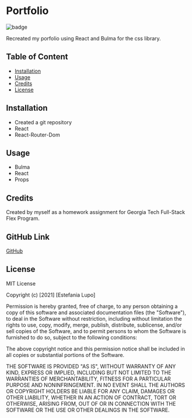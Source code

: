 # Portfolio

![badge](https://img.shields.io/badge/MIT-License-<color>)

Recreated my porfolio using React and Bulma for the css library.

## Table of Content

* [Installation](#installation)
* [Usage](#usage)
* [Credits](#credits)
* [License](#license)

## Installation

* Created a git repository
* React
* React-Router-Dom

## Usage

* Bulma
* React
* Props

## Credits

Created by myself as a homework assignment for Georgia Tech Full-Stack Flex Program.

## GitHub Link

[GitHub](https://github.com/lain7891/portfolio)


## License

MIT License

Copyright (c) [2021] [Estefania Lupo]

Permission is hereby granted, free of charge, to any person obtaining a copy
of this software and associated documentation files (the "Software"), to deal
in the Software without restriction, including without limitation the rights
to use, copy, modify, merge, publish, distribute, sublicense, and/or sell
copies of the Software, and to permit persons to whom the Software is
furnished to do so, subject to the following conditions:

The above copyright notice and this permission notice shall be included in all
copies or substantial portions of the Software.

THE SOFTWARE IS PROVIDED "AS IS", WITHOUT WARRANTY OF ANY KIND, EXPRESS OR
IMPLIED, INCLUDING BUT NOT LIMITED TO THE WARRANTIES OF MERCHANTABILITY,
FITNESS FOR A PARTICULAR PURPOSE AND NONINFRINGEMENT. IN NO EVENT SHALL THE
AUTHORS OR COPYRIGHT HOLDERS BE LIABLE FOR ANY CLAIM, DAMAGES OR OTHER
LIABILITY, WHETHER IN AN ACTION OF CONTRACT, TORT OR OTHERWISE, ARISING FROM,
OUT OF OR IN CONNECTION WITH THE SOFTWARE OR THE USE OR OTHER DEALINGS IN THE
SOFTWARE.
